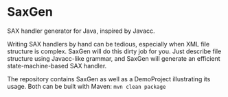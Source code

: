 # SaxGen
SAX handler generator for Java, inspired by Javacc.

Writing SAX handlers by hand can be tedious, especially when XML file structure is complex.
SaxGen will do this dirty job for you. Just describe file structure using Javacc-like grammar,
and SaxGen will generate an efficient state-machine-based SAX handler.

The repository contains SaxGen as well as a DemoProject illustrating its usage.
Both can be built with Maven: `mvn clean package`
